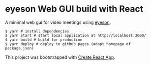 
# eyeson Web GUI build with React

A minimal web gui for video meetings using [eyeson].

```
$ yarn # install dependencies
$ yarn start # start local application at http://localhost:3000/
$ yarn build # build for production
$ yarn deploy # deploy to github pages (adapt homepage of package.json)
```

This project was bootstrapped with [Create React App].

[eyeson]: https://eyeson.team/ "eyeson Video Meetings"
[Create React App]: https://github.com/facebookincubator/create-react-app

